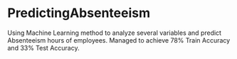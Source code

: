 # PredictingAbsenteeism
Using Machine Learning method to analyze several variables and predict Absenteeism hours of employees. Managed to achieve 78% Train Accuracy and 33% Test Accuracy.
